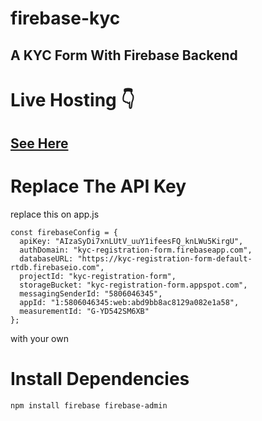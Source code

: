 # firebase-kyc
## A KYC Form With Firebase Backend

# Live Hosting 👇

<h2><a href = "kycwb.neltlify.app">See Here </a></h2>

# Replace The API Key

replace this on app.js
```
const firebaseConfig = {
  apiKey: "AIzaSyDi7xnLUtV_uuY1ifeesFQ_knLWu5KirgU",
  authDomain: "kyc-registration-form.firebaseapp.com",
  databaseURL: "https://kyc-registration-form-default-rtdb.firebaseio.com",
  projectId: "kyc-registration-form",
  storageBucket: "kyc-registration-form.appspot.com",
  messagingSenderId: "5806046345",
  appId: "1:5806046345:web:abd9bb8ac8129a082e1a58",
  measurementId: "G-YD542SM6XB"
};
```
with your own

# Install Dependencies
```
npm install firebase firebase-admin
```